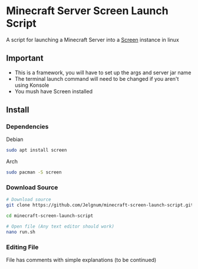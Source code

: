 # Minecraft Server Screen Launch Script
A script for launching a Minecraft Server into a [Screen](https://www.gnu.org/software/screen/) instance in linux
## Important
  - This is a framework, you will have to set up the args and server jar name
  - The terminal launch command will need to be changed if you aren't using Konsole
  - You mush have Screen installed
 
## Install
### Dependencies
Debian
```sh 
sudo apt install screen
```
Arch
```sh 
sudo pacman -S screen
```

 ### Download Source
 ```sh
 # Download source
 git clone https://github.com/Jelgnum/minecraft-screen-launch-script.git
 
 cd minecraft-screen-launch-script
 
 # Open file (Any text editor should work)
 nano run.sh
 ```
 ### Editing File
 
 File has comments with simple explanations
 (to be continued)
